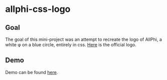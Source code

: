 # allphi-css-logo

## Goal

The goal of this mini-project was an attempt to recreate the logo of AllPhi, a white φ on a blue circle, entirely in css. [Here](https://www.allphi.eu/wp-content/uploads/2020/03/v3-02T-1200x1199.png) is the official logo.

## Demo

Demo can be found [here](https://asselmankarel.github.io/allphi-css-logo/).
